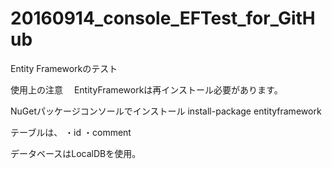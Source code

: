# 20160914_console_EFTest_for_GitHub
Entity Frameworkのテスト

使用上の注意
　EntityFrameworkは再インストール必要があります。

NuGetパッケージコンソールでインストール
     install-package entityframework 



テーブルは、
・id
・comment

データベースはLocalDBを使用。



